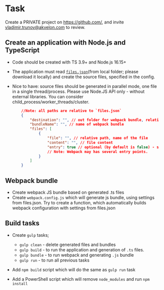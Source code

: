 # Task

Create a PRIVATE project on https://github.com/, and invite vladimir.trunov@akvelon.com to review. 

## Create an application with Node.js and TypeScript

- Code should be created with TS 3.9+ and Node.js 16.15+

- The application must read [`files.json`](https://gist.github.com/sgrebnov/22f6f62843c5a28093f6808e01828056)(from local folder; please download it locally) and create the source files, specified in the config.
- Nice to have: source files should be generated in parallel mode, one file in a single thread/process. Please use Node.JS API only - without external libraries. You can consider child_process/worker_threads/cluster. 
    ```json
        //Note: all paths are relative to `files.json`
        {
            "destination": "", // out folder for webpack bundle, relative path
            "bundleName": "", // name of webpack bundle
            "files": [
                {
                    "file": "", // relative path, name of the file
                    "content": "", // file content
                    "entry": true // optional (by default is false) - specifies if it is an entry point for Webpack.
                    // Note: Webpack may has several entry points.  
                }
            ]
        }
    ```

## Webpack bundle

- Create webpack JS bundle based on generated .ts files
- Create `webpack.config.js` which will generate js bundle, using settings from files.json.
    Try to create a function, which automatically builds webpack configuration with settings from files.json

## Build tasks

- Create `gulp` tasks;
  - `gulp clean` - delete generated files and bundles
  - `gulp build` - to run the application and generation of `.ts` files.
  - `gulp bundle` - to run webpack and generating `.js` bundle
  - `gulp run` - to run all previous tasks

- Add `npm build` script which will do the same as `gulp run` task

- Add a PowerShell script which will remove `node_modules` and run `npm install`